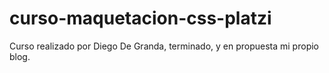 # curso-maquetacion-css-platzi 
Curso realizado por Diego De Granda, terminado, y en propuesta mi propio blog.
